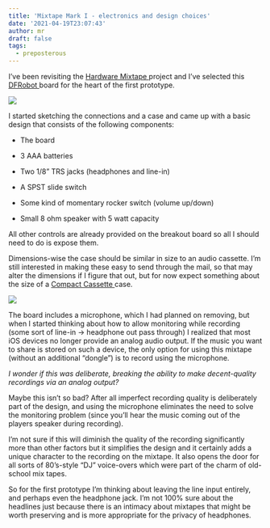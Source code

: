 ```yaml
---
title: 'Mixtape Mark I - electronics and design choices'
date: '2021-04-19T23:07:43'
author: mr
draft: false
tags:
  - preposterous
---
```

I’ve been revisiting the [ Hardware Mixtape
](https://jasongullickson.com/a-hardware-mixtape.html) project and I’ve
selected this [ DFRobot
](https://wiki.dfrobot.com/Voice_Recorder_Module_Breakout_SKU_DFR0745) board
for the heart of the first prototype.

  

![](/assets/125-image0.jpeg)  

  

I started sketching the connections and a case and came up with a basic design
that consists of the following components:

  

* The board 

* 3 AAA batteries 

* Two 1/8” TRS jacks (headphones and line-in) 

* A SPST slide switch 

* Some kind of momentary rocker switch (volume up/down) 

* Small 8 ohm speaker with 5 watt capacity 

  

All other controls are already provided on the breakout board so all I should
need to do is expose them.

  

Dimensions-wise the case should be similar in size to an audio cassette. I’m
still interested in making these easy to send through the mail, so that may
alter the dimensions if I figure that out, but for now expect something about
the size of a [ Compact Cassette
](https://en.m.wikipedia.org/wiki/Cassette_tape) case.

  

![](/assets/125-image1.jpeg)  

  

The board includes a microphone, which I had planned on removing, but when I
started thinking about how to allow monitoring while recording (some sort of
line-in -> headphone out pass through) I realized that most iOS devices no
longer provide an analog audio output. If the music you want to share is
stored on such a device, the only option for using this mixtape (without an
additional “dongle”) is to record using the microphone.

  

_I wonder if this was deliberate, breaking the ability to make decent-quality
recordings via an analog output?_

  

Maybe this isn’t so bad? After all imperfect recording quality is deliberately
part of the design, and using the microphone eliminates the need to solve the
monitoring problem (since you’ll hear the music coming out of the players
speaker during recording).

  

I’m not sure if this will diminish the quality of the recording significantly
more than other factors but it simplifies the design and it certainly adds a
unique character to the recording on the mixtape. It also opens the door for
all sorts of 80’s-style “DJ” voice-overs which were part of the charm of old-
school mix tapes.

  

So for the first prototype I’m thinking about leaving the line input entirely,
and perhaps even the headphone jack. I’m not 100% sure about the headlines
just because there is an intimacy about mixtapes that might be worth
preserving and is more appropriate for the privacy of headphones.

  

  

  


